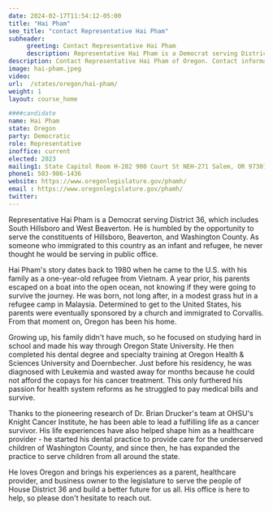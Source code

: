 ```yaml
---
date: 2024-02-17T11:54:12-05:00
title: "Hai Pham"
seo_title: "contact Representative Hai Pham"
subheader:
     greeting: Contact Representative Hai Pham
     description: Representative Hai Pham is a Democrat serving District 36, which includes South Hillsboro and West Beaverton. He is humbled by the opportunity to serve the constituents of Hillsboro, Beaverton, and Washington County.
description: Contact Representative Hai Pham of Oregon. Contact information for Hai Pham includes email address, phone number, and mailing address.
image: hai-pham.jpeg
video:
url:  /states/oregon/hai-pham/
weight: 1
layout: course_home

####candidate
name: Hai Pham
state: Oregon
party: Democratic
role: Representative
inoffice: current
elected: 2023
mailing1: State Capitol Room H-282 900 Court St NEH-271 Salem, OR 97301
phone1: 503-986-1436
website: https://www.oregonlegislature.gov/phamh/
email : https://www.oregonlegislature.gov/phamh/
twitter:
---
```


Representative Hai Pham is a Democrat serving District 36, which includes South Hillsboro and West Beaverton. He is humbled by the opportunity to serve the constituents of Hillsboro, Beaverton, and Washington County. As someone who immigrated to this country as an infant and refugee, he never thought he would be serving in public office.

Hai Pham's story dates back to 1980 when he came to the U.S. with his family as a one-year-old refugee from Vietnam. A year prior, his parents escaped on a boat into the open ocean, not knowing if they were going to survive the journey. He was born, not long after, in a modest grass hut in a refugee camp in Malaysia. Determined to get to the United States, his parents were eventually sponsored by a church and immigrated to Corvallis. From that moment on, Oregon has been his home.

Growing up, his family didn't have much, so he focused on studying hard in school and made his way through Oregon State University. He then completed his dental degree and specialty training at Oregon Health & Sciences University and Doernbecher. Just before his residency, he was diagnosed with Leukemia and wasted away for months because he could not afford the copays for his cancer treatment. This only furthered his passion for health system reforms as he struggled to pay medical bills and survive.

Thanks to the pioneering research of Dr. Brian Drucker's team at OHSU's Knight Cancer Institute, he has been able to lead a fulfilling life as a cancer survivor. His life experiences have also helped shape him as a healthcare provider - he started his dental practice to provide care for the underserved children of Washington County, and since then, he has expanded the practice to serve children from all around the state.

He loves Oregon and brings his experiences as a parent, healthcare provider, and business owner to the legislature to serve the people of House District 36 and build a better future for us all. His office is here to help, so please don't hesitate to reach out.
